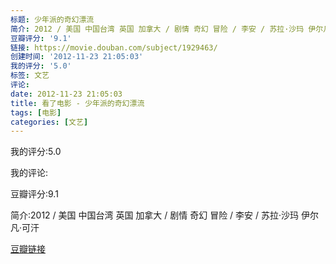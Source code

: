 ```yaml
---
标题: 少年派的奇幻漂流
简介: 2012 / 美国 中国台湾 英国 加拿大 / 剧情 奇幻 冒险 / 李安 / 苏拉·沙玛 伊尔凡·可汗
豆瓣评分: '9.1'
链接: https://movie.douban.com/subject/1929463/
创建时间: '2012-11-23 21:05:03'
我的评分: '5.0'
标签: 文艺
评论:
date: 2012-11-23 21:05:03
title: 看了电影 - 少年派的奇幻漂流
tags: [电影]
categories: [文艺]
---
```


我的评分:5.0

我的评论:

豆瓣评分:9.1

简介:2012 / 美国 中国台湾 英国 加拿大 / 剧情 奇幻 冒险 / 李安 / 苏拉·沙玛 伊尔凡·可汗

[豆瓣链接](https://movie.douban.com/subject/1929463/)

